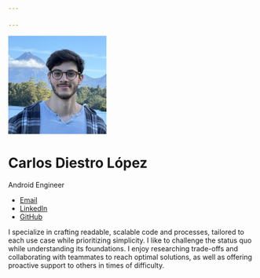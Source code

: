 ```yaml
---

---
```


<img src="/images/carlosdiestro.jpg" alt="A photo of me taken in New Zealand. In the background there is a lake and Mount Taranaki." width="200" class="rounded float-right" />

# Carlos Diestro López

<p class="caps">Android Engineer</p>

- [Email](mailto:carlosdiestro4/at/gmail/dot/com)
- [LinkedIn](https://linkedin.com/in/cdiestrolopez)
- [GitHub](https://github.com/K4rLiToX)

I specialize in crafting readable, scalable code and processes, tailored to each use case while prioritizing
simplicity. I like to challenge the status quo while understanding its foundations. I enjoy researching trade-offs and collaborating with teammates to reach optimal solutions, as well as offering proactive support to others in times of difficulty.
